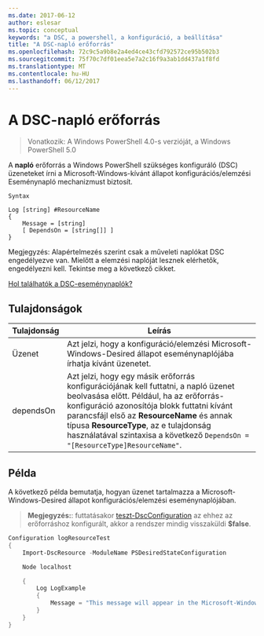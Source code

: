 ```yaml
---
ms.date: 2017-06-12
author: eslesar
ms.topic: conceptual
keywords: "a DSC, a powershell, a konfiguráció, a beállítása"
title: "A DSC-napló erőforrás"
ms.openlocfilehash: 72c9c5a9b8e2a4ed4ce43cfd792572ce95b502b3
ms.sourcegitcommit: 75f70c7df01eea5e7a2c16f9a3ab1dd437a1f8fd
ms.translationtype: MT
ms.contentlocale: hu-HU
ms.lasthandoff: 06/12/2017
---
```

# <a name="dsc-log-resource"></a>A DSC-napló erőforrás 

> Vonatkozik: A Windows PowerShell 4.0-s verzióját, a Windows PowerShell 5.0

A __napló__ erőforrás a Windows PowerShell szükséges konfiguráló (DSC) üzeneteket írni a Microsoft-Windows-kívánt állapot konfigurációs/elemzési Eseménynapló mechanizmust biztosít.

```
Syntax

Log [string] #ResourceName
{
    Message = [string]
    [ DependsOn = [string[]] ]
}
```

Megjegyzés: Alapértelmezés szerint csak a műveleti naplókat DSC engedélyezve van.
Mielőtt a elemzési naplóját lesznek elérhetők, engedélyezni kell.
Tekintse meg a következő cikket.

[Hol találhatók a DSC-eseménynaplók?](https://msdn.microsoft.com/en-us/powershell/dsc/troubleshooting#where-are-dsc-event-logs)

## <a name="properties"></a>Tulajdonságok
|  Tulajdonság  |  Leírás   | 
|---|---| 
| Üzenet| Azt jelzi, hogy a konfiguráció/elemzési Microsoft-Windows-Desired állapot eseménynaplójába írhatja kívánt üzenetet.| 
| dependsOn | Azt jelzi, hogy egy másik erőforrás konfigurációjának kell futtatni, a napló üzenet beolvasása előtt. Például, ha az erőforrás-konfiguráció azonosítója blokk futtatni kívánt parancsfájl első az __ResourceName__ és annak típusa __ResourceType__, az e tulajdonság használatával szintaxisa a következő `DependsOn = "[ResourceType]ResourceName"`.| 

## <a name="example"></a>Példa

A következő példa bemutatja, hogyan üzenet tartalmazza a Microsoft-Windows-Desired állapot konfigurációs/elemzési eseménynaplójában.

> **Megjegyzés:**: futtatásakor [teszt-DscConfiguration](https://technet.microsoft.com/en-us/library/dn407382.aspx) az ehhez az erőforráshoz konfigurált, akkor a rendszer mindig visszaküldi **$false**.

```powershell 
Configuration logResourceTest
{
    Import-DscResource -ModuleName PSDesiredStateConfiguration

    Node localhost

    {
        Log LogExample
        {
            Message = "This message will appear in the Microsoft-Windows-Desired State Configuration/Analytic event log."
        }
    }
}
```

